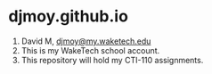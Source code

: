 # djmoy.github.io
1. David M, djmoy@my.waketech.edu
2. This is my WakeTech school account.
3. This repository will hold my CTI-110 assignments.
